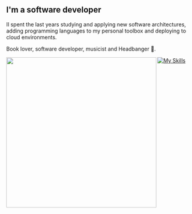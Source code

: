## I'm a software developer

II spent the last years studying and applying new software architectures, adding programming languages to my personal toolbox and deploying to cloud environments.

Book lover, software developer, musicist and Headbanger 🤘.
<div>
   <tr>
        <td><img width="400px" align="left" src="https://github-readme-stats.vercel.app/api/top-langs/?username=andersonlemos&hide=html&layout=compact&theme=buefy" /></td>
    </tr>
</div>

[![My Skills](https://skillicons.dev/icons?i=aws,bash,javascript,typescript,dotnet,nodejs,nestjs,docker,git,go,linux,md,nodejs,terraform,dynamodb,postgres,mongodb,mysql,postman,rabbitmq&perline=7)](https://skillicons.dev)
